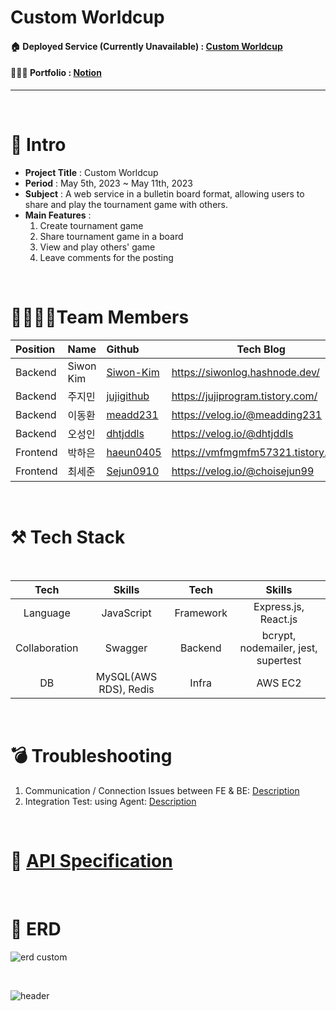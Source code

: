 # Custom Worldcup

#### 🏠 Deployed Service (Currently Unavailable) : [Custom Worldcup](http://13.56.13.181:3001/)
#### 🧑🏾‍💻 Portfolio : [Notion](https://www.notion.so/siwonmadang/Custom-Worldcup-875fa9a085e5410687142ef45299ca26?pvs=4)
-------------------

<br>

# 📝 Intro

* **Project Title** : Custom Worldcup
* **Period** : May 5th, 2023 ~ May 11th, 2023
* **Subject** : A web service in a bulletin board format, allowing users to share and play the tournament game with others.
* **Main Features** :
   1. Create tournament game <br>
   2. Share tournament game in a board <br>
   3. View and play others' game <br>
   4. Leave comments for the posting
<br>

# 👨‍👩‍👧‍👦Team Members

| Position      | Name          |    Github                                         | Tech Blog                               |
|:--------------|:--------------|:--------------------------------------------------|-----------------------------------------|
| Backend       | Siwon Kim        | [Siwon-Kim](https://github.com/Siwon-Kim)         |https://siwonlog.hashnode.dev/               |
| Backend       | 주지민       | [jujigithub](https://github.com/jujigithub)     |https://jujiprogram.tistory.com/     |
| Backend       | 이동환        | [meadd231](https://github.com/meadd231)           |https://velog.io/@meadding231           |
| Backend       | 오성인        | [dhtjddls](https://github.com/dhtjddls)               |https://velog.io/@dhtjddls             |
| Frontend       | 박하은        | [haeun0405](https://github.com/haeun0405)               |      https://vmfmgmfm57321.tistory.com/       |
| Frontend       | 최세준       | [Sejun0910](https://github.com/Sejun0910)               |        https://velog.io/@choisejun99     |

<br>

# ⚒ Tech Stack

<br>

|Tech|Skills|Tech|Skills|
| :-: | :-: | :-: | :-: |
|Language|JavaScript|Framework|Express.js, React.js|
|Collaboration|Swagger|Backend|bcrypt, nodemailer, jest, supertest|
|DB|MySQL(AWS RDS), Redis|Infra|AWS EC2|

 
<br>

# 💣 Troubleshooting
1. Communication / Connection Issues between FE & BE: [Description](https://www.notion.so/siwonmadang/Communication-Connection-Issues-between-FE-BE-9f222726214e45159cb5e0e1c1c0d8e1?pvs=4) </br>
2. Integration Test: using Agent: [Description](https://www.notion.so/siwonmadang/Integration-Test-using-Agent-273c5957bf4c4dcebcd173605da607a8?pvs=4) </br>

<br>

# 🚩 [API Specification](https://www.notion.so/siwonmadang/26358f682bfc4cd8b6a32b743b077ef8?v=a4d6475c44cc4c4b9e2ed8e925c7db17)

<br>

#  📒 ERD
![erd custom](https://github.com/Siwon-Kim/CustomWorldcup_Back/assets/76824986/c03b9c14-db04-4fc5-b0e2-e27a883e48ae)


<br>

![header](https://capsule-render.vercel.app/api?type=waving&color=auto&height=200&section=header&text=Thank%20you%20for%20watching&fontSize=50)

